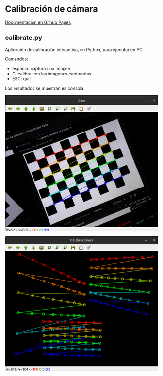 # Calibración de cámara

[Documentación en Github Pages](https://laboratorio-de-robotica.github.io/Calibrador-de-camara/)

## calibrate.py
Aplicación de calibración interactiva, en Python, para ejecutar en PC.

Comandos:

* espacio: captura una imagen
* C: calibra con las imágenes capturadas
* ESC: quit

Los resultados se muestran en consola.

![calibrate cam view](docs/images/calibrate1.png)

![calibrate taken](docs/images/calibrate2.png)
